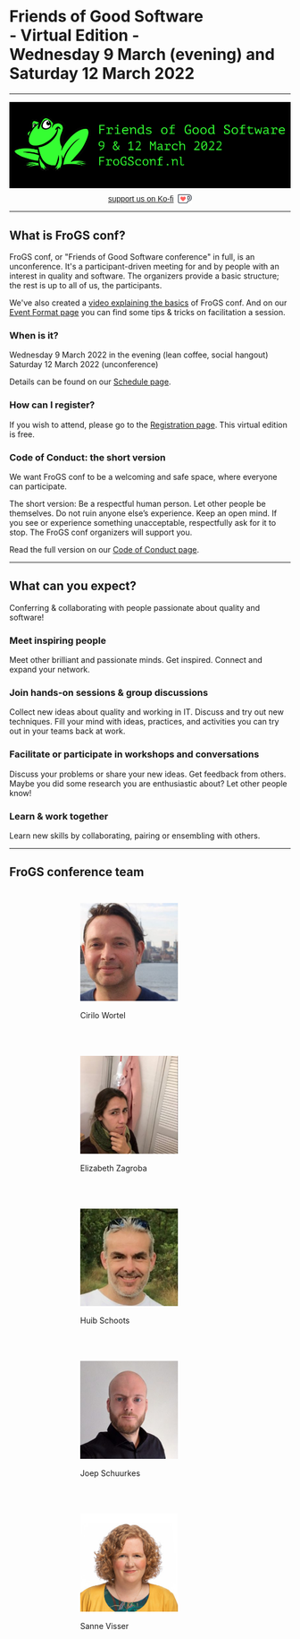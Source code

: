 <!--
.. title: FroGS conf
.. slug: index
.. date: 2021-05-14 12:45:47 UTC
.. tags: 
.. category: 
.. link: 
.. description: Friends of Good Software (FroGS) open space conference - Wednesday 9 and Saturday 12 March 2022 (virtual edition)
.. type: text
.. hidetitle: true
-->

<h1 class="align-center">Friends of Good Software<br>- Virtual Edition -<br>Wednesday 9 March (evening) and<br>Saturday 12 March 2022</h1>

---

<div style="display:flex; justify-content:center; align-items:center;">
	<img class="banner" src="/assets/images/banners/frogsconf-banner-mar2022.png"/>
</div>

<div style="display:flex; justify-content:center; align-items:center; margin-top:0.7rem;">
	<a href="https://ko-fi.com/frogsconf" target="_blank" style="font-family: 'PT Mono', sans-serif;">support us on Ko-fi</a>
	<img src="/assets/images/Kofi_logo_RGB_Outline.png" style="height:1rem; margin-left:0.5rem;"/>
</div>

---

## What is FroGS conf?
FroGS conf, or "Friends of Good Software conference" in full, is an unconference. It's a participant-driven meeting for and by people with an interest in quality and software. The organizers provide a basic structure; the rest is up to all of us, the participants.

We've also created a [video explaining the basics](https://www.youtube.com/watch?v=c57sw2icUjI) of FroGS conf. And on our [Event Format page](/event-format/#facilitating-a-session) you can find some tips & tricks on facilitation a session.


### When is it?

Wednesday 9 March 2022 in the evening (lean coffee, social hangout)  
Saturday 12 March 2022 (unconference)


Details can be found on our [Schedule page](link://slug/schedule).


### How can I register?

If you wish to attend, please go to the [Registration page](link://slug/register). This virtual edition is free.


### Code of Conduct: the short version

We want FroGS conf to be a welcoming and safe space, where everyone can participate.

The short version: Be a respectful human person. Let other people be themselves. Do not ruin anyone else’s experience. Keep an open mind. If you see or experience something unacceptable, respectfully ask for it to stop. The FroGS conf organizers will support you.

Read the full version on our [Code of Conduct page](link://slug/code-of-conduct).

---

## What can you expect?

Conferring & collaborating with people passionate about quality and software!

### Meet inspiring people
Meet other brilliant and passionate minds. Get inspired. Connect and expand your network. 

### Join hands-on sessions & group discussions
Collect new ideas about quality and working in IT. Discuss and try out new techniques. Fill your mind with ideas, practices, and activities you can try out in your teams back at work.

### Facilitate or participate in workshops and conversations
Discuss your problems or share your new ideas. Get feedback from others. Maybe you did some research you are enthusiastic about? Let other people know!

### Learn & work together
Learn new skills by collaborating, pairing or ensembling with others.


---


## FroGS conference team

<div style="display:flex; justify-content:center; flex-wrap:wrap;">
	<div style="width:250px; margin:25px;">
		<img class="d-block ml-auto mr-auto rounded-circle" style="width:70%" src="/assets/images/cirilo-300x300.jpeg"/>
		<p class="text-center">Cirilo Wortel
			<a href="https://twitter.com/sietstweets" target="_blank"><i class="fab fa-twitter" aria-hidden="true"></i></a>
			<a href="https://www.linkedin.com/in/cirilowortel/" target="_blank"><i class="fab fa-linkedin" aria-hidden="true"></i></a>
		</p>
	</div>
	<div style="width:250px; margin:25px;">
		<img class="d-block ml-auto mr-auto rounded-circle" style="width:70%" src="/assets/images/elizabeth-300x300.jpg"/>
		<p class="text-center">Elizabeth Zagroba
			<a href="https://twitter.com/ezagroba" target="_blank"><i class="fab fa-twitter" aria-hidden="true"></i></a>
			<a href="https://www.linkedin.com/in/ezagroba/" target="_blank"><i class="fab fa-linkedin" aria-hidden="true"></i></a>
		</p>
	</div>
	<div style="width:250px; margin:25px;">
		<img class="d-block ml-auto mr-auto rounded-circle" style="width:70%" src="/assets/images/huib5-300x298.jpg"/>
		<p class="text-center">Huib Schoots
			<a href="https://twitter.com/huibschoots" target="_blank"><i class="fab fa-twitter" aria-hidden="true"></i></a>
			<a href="https://www.linkedin.com/in/huibschoots/" target="_blank"><i class="fab fa-linkedin" aria-hidden="true"></i></a>
		</p>
	</div>
	<div style="width:250px; margin:25px;">
		<img class="d-block ml-auto mr-auto rounded-circle" style="width:70%" src="/assets/images/joep-300x300.jpeg"/>
		<p class="text-center">Joep Schuurkes
			<a href="https://twitter.com/j19sch" target="_blank"><i class="fab fa-twitter" aria-hidden="true"></i></a>
			<a href="https://www.linkedin.com/in/joepschuurkes/" target="_blank"><i class="fab fa-linkedin" aria-hidden="true"></i></a>
		</p>
	</div>
	<div style="width:250px; margin:25px;">
		<img class="d-block ml-auto mr-auto rounded-circle" style="width:70%" src="/assets/images/sanne-300x300.jpg"/>
		<p class="text-center">Sanne Visser
			<a href="https://twitter.com/simplysanne" target="_blank"><i class="fab fa-twitter" aria-hidden="true"></i></a>
			<a href="https://www.linkedin.com/in/sanne-visser-simplysanne/" target="_blank"><i class="fab fa-linkedin" aria-hidden="true"></i></a>
		</p>
	</div>
</div>
